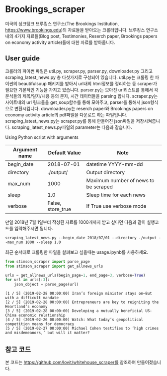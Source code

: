 # Brookings_scraper

미국의 싱크탱크 브루킹스 연구소(The Brookings Institution, https://www.brookings.edu)의 자료들을 받아오는 크롤러입니다. 브루킹스 연구소내의 4가지 자료들(Blog post, Testimonies, Reserch paper, Brookings papers on economy activity article)들에 대한 자료를 받아옵니다.

## User guide

크롤러의 파이썬 파일은 util.py, scraper.py, parser.py, downloader.py 그리고 scraping_latest_news.py 총 다섯가지로 구성되어 있습니다. 
util.py는 크롤링 한 파이썬의 beautifulsoup 패키지를 받아서 url내의 html정보를 정리하는 등 scraper가 필요한 기본적인 기능을 가지고 있습니다.
parser.py는 모아진 url리스트를 통해서 각 분석들의 제목/일자/내용 등의 문자, 시간 데이터들을 parsing 합니다.
scraper.py는 사이트내의 url 링크들을 get_soup함수를 통해 모아주고, parser를 통해서 json형식으로 변환시킵니다.
downloader.py는 reserch paper와 Brookings papers on economy activity article의 pdf파일을 다운로드 하는 파일입니다.
scraping_latest_news.py는 scraper.py를 통해 만들어진 json파일을 저장시켜줍니다. scraping_latest_news.py파일의 parameter는 다음과 같습니다.

Using Python script with arguments

| Argument name | Default Value | Note |
| --- | --- | --- |
| begin_date | 2018-07-01 | datetime YYYY-mm-dd |
| directory | ./output/ | Output directory |
| max_num | 1000 | Maximum number of news to be scraped |
| sleep | 1.0 | Sleep time for each news |
| verbose | False, store_true | If True use verbose mode |

만일 2018년 7월 1일부터 작성된 자료를 1000개까지 받고 싶다면 다음과 같이 실행코드를 입력해주시면 됩니다.

```
scraping_latest_news.py --begin_date 2018/07/01 --directory ./output --max_num 1000 --sleep 1.0
```
최근 순서대로 크롤링한 파일을 살펴보고 싶을때는 usage.ipynb를 사용하세요.

```python
from stimson_scraper import parse_page
from stimson_scraper import get_allnews_urls

urls = get_allnews_urls(begin_page=1, end_page=3, verbose=True)
for url in urls[:3]:
    json_object = parse_page(url)    
```

```
[1 / 5] (2019-02-28 00:00:00) Iran’s foreign minister stays on—But with a difficult mandate
[2 / 5] (2019-02-28 00:00:00) Entrepreneurs are key to reigniting the Heartland’s economy
[3 / 5] (2019-02-28 00:00:00) Developing a mutually beneficial US-China economic relationship
[4 / 5] (2019-02-26 00:00:00) Watch: What today’s geopolitical competition means for democracy
[5 / 5] (2019-02-27 00:00:00) Michael Cohen testifies to ‘high crimes and misdemeanors,’ but will it matter?
```


## 참고 코드

본 코드는 https://github.com/lovit/whitehouse_scraper를 참조하여 만들어졌습니다.

